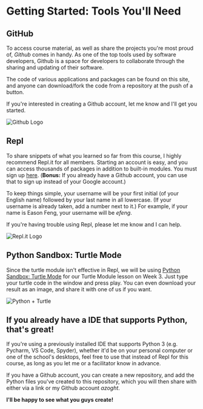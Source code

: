 ﻿
# Getting Started: Tools You'll Need

## GitHub
To access course material, as well as share the projects you're most proud of, *Github* comes in handy. As one of the top tools used by software developers, Github is a space for developers to collaborate through the sharing and updating of their software. 

The code of various applications and packages can be found on this site, and anyone can download/fork the code from a repository at the push of a button. 

If you're interested in creating a Github account, let me know and I'll get you started.

![Github Logo](https://image.flaticon.com/icons/png/512/25/25231.png)

## Repl
To share snippets of what you learned so far from this course, I highly recommend Repl.it for all members. Starting an account is easy, and you can access thousands of packages in addition to built-in modules. You must sign up [here](https://replit.com/signup). (**Bonus:** If you already have a Github account, you can use that to sign up instead of your Google account.) 

To keep things simple, your username will be your first initial (of your English name) followed by your last name in all lowercase. (If your username is already taken, add a number next to it.) For example, if your name is Eason Feng, your username will be *efeng*. 

If you're having trouble using Repl, please let me know and I can help.

![Repl.it Logo](https://upload.wikimedia.org/wikipedia/commons/thumb/b/b2/Repl.it_logo.svg/768px-Repl.it_logo.svg.png)

## Python Sandbox: Turtle Mode
Since the turtle module isn't effective in Repl, we will be using [Python Sandbox: Turtle Mode](http://www.pythonsandbox.com/turtle)  for our Turtle Module lesson on Week 3. Just type your turtle code in the window and press play. You can even download your result as an image, and share it with one of us if you want.

![Python + Turtle](https://www.ayclogic.com/wp-content/uploads/2020/12/pythonTurtle.jpeg)

## If you already have a IDE that supports Python, that's great!
If you're using a previously installed IDE that supports Python 3 (e.g. Pycharm, VS Code, Spyder), whether it'd be on your personal computer or one of the school's desktops, feel free to use that instead of Repl for this course, as long as you let me or a facilitator know in advance. 

If you have a Github account, you can create a new repository, and add the Python files you've created to this repository, which you will then share with either via a link or my Github account *azoght*. 

**I'll be happy to see what you guys create!**
